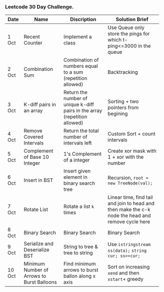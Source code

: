 ### Leetcode 30 Day Challenge.

|Date|Name|Discription|Solution Brief|
|----|----|-----------|--------------|
|1 Oct|Recent Counter|Implement a class|Use Queue only store the pings for which t-ping<=3000 in the queue|
|2 Oct|Combination Sum|Combination of numbers equal to a sum (repetition allowed)|Backtracking|
|3 Oct|K-diff pairs in an array|Return the number of unique k-diff pairs in the array (repetition allowed)|Sorting + two pointers from begining|
|4 Oct|Remove Covered Intervals|Return the total number of intervals left|Custom Sort + count intervals|
|5 Oct|Complement of Base 10 Integer|1's Complement of a integer|Create xor mask with 1 + xor with the number|
|6 Oct|Insert in BST|Insert given element in binary search tree|Recursion, `root = new TreeNode(val);`|
|7 Oct|Rotate List|Rotate a list `k` times|Linear time, find tail and join to head and then make the c-k node the head and remove cycle here|
|8 Oct|Binary Search|Binary Search|Binary Search|
|9 Oct|Serialize and Deserialize BST|String to tree & tree to string|Use `istringstream ss(data);` `string cur; ss>>cur;`|
|10 Oct|Minimum Number of Arrows to Burst Balloons|Find minimum arrows to burst ballon along x axis|Sort on increasing `xend` and then `xstart`+ greedy|
